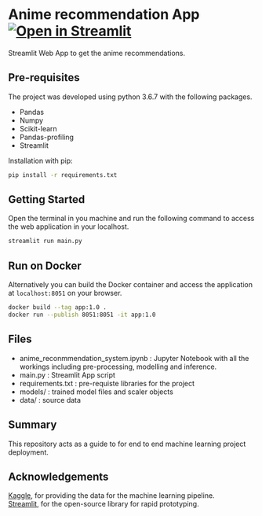 # Anime recommendation App [![Open in Streamlit](https://static.streamlit.io/badges/streamlit_badge_black_white.svg)](https://share.streamlit.io/mdsadabwasim/anime-recommendor-system/main.py)
Streamlit Web App to get the anime recommendations. 

## Pre-requisites

The project was developed using python 3.6.7 with the following packages.
- Pandas
- Numpy
- Scikit-learn
- Pandas-profiling
- Streamlit

Installation with pip:

```bash
pip install -r requirements.txt
```

## Getting Started
Open the terminal in you machine and run the following command to access the web application in your localhost.
```bash
streamlit run main.py
```

## Run on Docker
Alternatively you can build the Docker container and access the application at `localhost:8051` on your browser.
```bash
docker build --tag app:1.0 .
docker run --publish 8051:8051 -it app:1.0
```
## Files
- anime_reconmmendation_system.ipynb : Jupyter Notebook with all the workings including pre-processing, modelling and inference.
- main.py : Streamlit App script
- requirements.txt : pre-requiste libraries for the project
- models/ : trained model files and scaler objects
- data/ : source data

## Summary
This repository acts as a guide to for end to end machine learning project deployment.

## Acknowledgements

[Kaggle](https://kaggle.com/), for providing the data for the machine learning pipeline.  
[Streamlit](https://www.streamlit.io/), for the open-source library for rapid prototyping.



